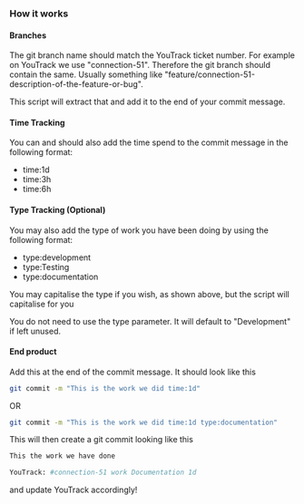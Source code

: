 ### How it works

#### Branches

The git branch name should match the YouTrack ticket number. For example on YouTrack we use "connection-51". Therefore the git branch should contain the same. Usually something like "feature/connection-51-description-of-the-feature-or-bug".

This script will extract that and add it to the end of your commit message.


#### Time Tracking

You can and should also add the time spend to the commit message in the following format:

* time:1d
* time:3h
* time:6h

#### Type Tracking (Optional)

You may also add the type of work you have been doing by using the following format:

* type:development
* type:Testing
* type:documentation

You may capitalise the type if you wish, as shown above, but the script will capitalise for you

You do not need to use the type parameter. It will default to "Development" if left unused.

#### End product

Add this at the end of the commit message. It should look like this

```bash
git commit -m "This is the work we did time:1d"
```
OR

```bash
git commit -m "This is the work we did time:1d type:documentation"
```

This will then create a git commit looking like this

```bash
This the work we have done

YouTrack: #connection-51 work Documentation 1d
```

and update YouTrack accordingly!
